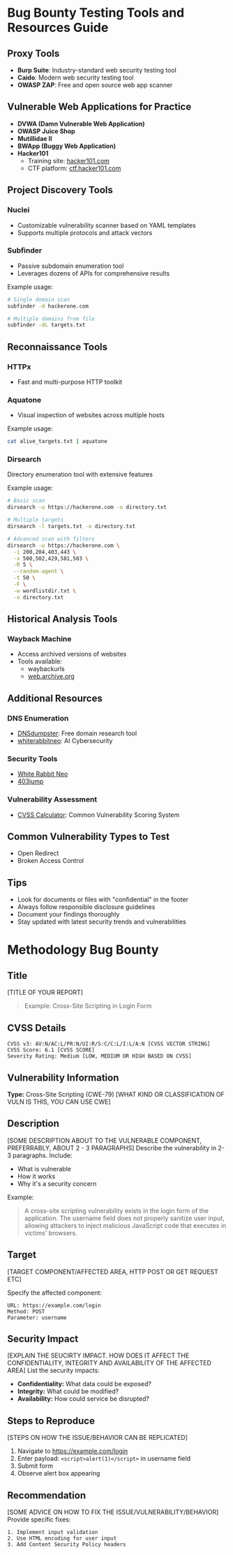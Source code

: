 # Bug Bounty Testing Tools and Resources Guide

## Proxy Tools
- **Burp Suite**: Industry-standard web security testing tool
- **Caido**: Modern web security testing tool
- **OWASP ZAP**: Free and open source web app scanner

## Vulnerable Web Applications for Practice
- **DVWA (Damn Vulnerable Web Application)**
- **OWASP Juice Shop**
- **Mutillidae II**
- **BWApp (Buggy Web Application)**
- **Hacker101**
  - Training site: [hacker101.com](https://hacker101.com)
  - CTF platform: [ctf.hacker101.com](https://ctf.hacker101.com/)

## Project Discovery Tools

### Nuclei
- Customizable vulnerability scanner based on YAML templates
- Supports multiple protocols and attack vectors

### Subfinder
- Passive subdomain enumeration tool
- Leverages dozens of APIs for comprehensive results

Example usage:
```bash
# Single domain scan
subfinder -d hackerone.com

# Multiple domains from file
subfinder -dL targets.txt
```

## Reconnaissance Tools

### HTTPx
- Fast and multi-purpose HTTP toolkit

### Aquatone
- Visual inspection of websites across multiple hosts

Example usage:
```bash
cat alive_targets.txt | aquatone
```

### Dirsearch
Directory enumeration tool with extensive features

Example usage:
```bash
# Basic scan
dirsearch -u https://hackerone.com -o directory.txt

# Multiple targets
dirsearch -l targets.txt -o directory.txt

# Advanced scan with filters
dirsearch -u https://hackerone.com \
  -i 200,204,403,443 \
  -x 500,502,429,581,503 \
  -R 5 \
  --random-agent \
  -t 50 \
  -F \
  -w wordlistdir.txt \
  -o directory.txt
```

## Historical Analysis Tools

### Wayback Machine
- Access archived versions of websites
- Tools available:
  - waybackurls
  - [web.archive.org](https://web.archive.org)

## Additional Resources

### DNS Enumeration
- [DNSdumpster](https://dnsdumpster.com/): Free domain research tool
- [whiterabbitneo](https://app.whiterabbitneo.com/): AI Cybersecurity 

### Security Tools
- [White Rabbit Neo](https://app.whiterabbitneo.com/)
- [403jump](https://github.com/trap-bytes/403jump)

### Vulnerability Assessment
- [CVSS Calculator](https://www.first.org/cvss/): Common Vulnerability Scoring System

## Common Vulnerability Types to Test
- Open Redirect
- Broken Access Control

## Tips
- Look for documents or files with "confidential" in the footer
- Always follow responsible disclosure guidelines
- Document your findings thoroughly
- Stay updated with latest security trends and vulnerabilities



# Methodology Bug Bounty

## Title 
[TITLE OF YOUR REPORT]
> Example: Cross-Site Scripting in Login Form

## CVSS Details
```
CVSS v3: AV:N/AC:L/PR:N/UI:R/S:C/C:L/I:L/A:N [CVSS VECTOR STRING] 
CVSS Score: 6.1 [CVSS SCORE] 
Severity Rating: Medium [LOW, MEDIUM OR HIGH BASED ON CVSS]
```

## Vulnerability Information
**Type:** Cross-Site Scripting (CWE-79) [WHAT KIND OR CLASSIFICATION OF VULN IS THIS, YOU CAN USE CWE]

## Description
[SOME DESCRIPTION ABOUT TO THE VULNERABLE COMPONENT, PREFERRABLY, ABOUT 2 - 3 PARAGRAPHS]
Describe the vulnerability in 2-3 paragraphs. Include:
- What is vulnerable
- How it works
- Why it's a security concern

Example:
> A cross-site scripting vulnerability exists in the login form of the application. The username field does not properly sanitize user input, allowing attackers to inject malicious JavaScript code that executes in victims' browsers.

## Target 
[TARGET COMPONENT/AFFECTED AREA, HTTP POST OR GET REQUEST ETC]

Specify the affected component:
```
URL: https://example.com/login
Method: POST
Parameter: username
```

## Security Impact
[EXPLAIN THE SEUCIRTY IMPACT. HOW DOES IT AFFECT THE CONFIDENTIALITY, INTEGRITY AND AVAILABILITY OF THE AFFECTED AREA]
List the security impacts:
- **Confidentiality:** What data could be exposed?
- **Integrity:** What could be modified?
- **Availability:** How could service be disrupted?

## Steps to Reproduce
[STEPS ON HOW THE ISSUE/BEHAVIOR CAN BE REPLICATED]

1. Navigate to https://example.com/login
2. Enter payload: `<script>alert(1)</script>` in username field
3. Submit form
4. Observe alert box appearing

## Recommendation
[SOME ADVICE ON HOW TO FIX THE ISSUE/VULNERABILITY/BEHAVIOR]
Provide specific fixes:
```
1. Implement input validation
2. Use HTML encoding for user input
3. Add Content Security Policy headers
```
